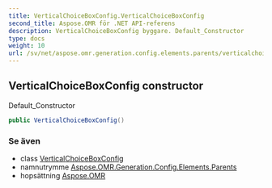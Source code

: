 ```yaml
---
title: VerticalChoiceBoxConfig.VerticalChoiceBoxConfig
second_title: Aspose.OMR för .NET API-referens
description: VerticalChoiceBoxConfig byggare. Default_Constructor
type: docs
weight: 10
url: /sv/net/aspose.omr.generation.config.elements.parents/verticalchoiceboxconfig/verticalchoiceboxconfig/
---
```

## VerticalChoiceBoxConfig constructor

Default_Constructor

```csharp
public VerticalChoiceBoxConfig()
```

### Se även

* class [VerticalChoiceBoxConfig](../)
* namnutrymme [Aspose.OMR.Generation.Config.Elements.Parents](../../verticalchoiceboxconfig/)
* hopsättning [Aspose.OMR](../../../)


